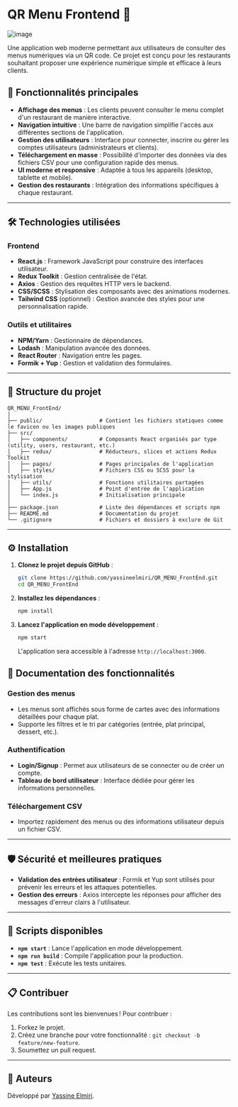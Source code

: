 # QR Menu Frontend 🍴

![image](https://github.com/user-attachments/assets/5d5f20b1-5995-4f59-b2cb-be789a26041b)


Une application web moderne permettant aux utilisateurs de consulter des menus numériques via un QR code. Ce projet est conçu pour les restaurants souhaitant proposer une expérience numérique simple et efficace à leurs clients.

## 🚀 Fonctionnalités principales

- **Affichage des menus** : Les clients peuvent consulter le menu complet d'un restaurant de manière interactive.
- **Navigation intuitive** : Une barre de navigation simplifie l'accès aux différentes sections de l'application.
- **Gestion des utilisateurs** : Interface pour connecter, inscrire ou gérer les comptes utilisateurs (administrateurs et clients).
- **Téléchargement en masse** : Possibilité d'importer des données via des fichiers CSV pour une configuration rapide des menus.
- **UI moderne et responsive** : Adaptée à tous les appareils (desktop, tablette et mobile).
- **Gestion des restaurants** : Intégration des informations spécifiques à chaque restaurant.

---

## 🛠️ Technologies utilisées

### Frontend
- **React.js** : Framework JavaScript pour construire des interfaces utilisateur.
- **Redux Toolkit** : Gestion centralisée de l'état.
- **Axios** : Gestion des requêtes HTTP vers le backend.
- **CSS/SCSS** : Stylisation des composants avec des animations modernes.
- **Tailwind CSS** (optionnel) : Gestion avancée des styles pour une personnalisation rapide.

### Outils et utilitaires
- **NPM/Yarn** : Gestionnaire de dépendances.
- **Lodash** : Manipulation avancée des données.
- **React Router** : Navigation entre les pages.
- **Formik + Yup** : Gestion et validation des formulaires.

---

## 📂 Structure du projet

```
QR_MENU_FrontEnd/
│
├── public/                  # Contient les fichiers statiques comme le favicon ou les images publiques
├── src/
│   ├── components/          # Composants React organisés par type (utility, users, restaurant, etc.)
│   ├── redux/               # Réducteurs, slices et actions Redux Toolkit
│   ├── pages/               # Pages principales de l'application
│   ├── styles/              # Fichiers CSS ou SCSS pour la stylisation
│   ├── utils/               # Fonctions utilitaires partagées
│   ├── App.js               # Point d'entrée de l'application
│   └── index.js             # Initialisation principale
│
├── package.json             # Liste des dépendances et scripts npm
├── README.md                # Documentation du projet
└── .gitignore               # Fichiers et dossiers à exclure de Git
```

---

## ⚙️ Installation

1. **Clonez le projet depuis GitHub** :
   ```bash
   git clone https://github.com/yassineelmiri/QR_MENU_FrontEnd.git
   cd QR_MENU_FrontEnd
   ```

2. **Installez les dépendances** :
   ```bash
   npm install
   ```

3. **Lancez l'application en mode développement** :
   ```bash
   npm start
   ```
   L'application sera accessible à l'adresse `http://localhost:3000`.

## 📖 Documentation des fonctionnalités

### Gestion des menus
- Les menus sont affichés sous forme de cartes avec des informations détaillées pour chaque plat.
- Supporte les filtres et le tri par catégories (entrée, plat principal, dessert, etc.).

### Authentification
- **Login/Signup** : Permet aux utilisateurs de se connecter ou de créer un compte.
- **Tableau de bord utilisateur** : Interface dédiée pour gérer les informations personnelles.

### Téléchargement CSV
- Importez rapidement des menus ou des informations utilisateur depuis un fichier CSV.

---

## 🛡️ Sécurité et meilleures pratiques

- **Validation des entrées utilisateur** : Formik et Yup sont utilisés pour prévenir les erreurs et les attaques potentielles.
- **Gestion des erreurs** : Axios intercepte les réponses pour afficher des messages d'erreur clairs à l'utilisateur.

---

## 📌 Scripts disponibles

- **`npm start`** : Lance l'application en mode développement.
- **`npm run build`** : Compile l'application pour la production.
- **`npm test`** : Exécute les tests unitaires.

---

## 📋 Contribuer

Les contributions sont les bienvenues ! Pour contribuer :

1. Forkez le projet.
2. Créez une branche pour votre fonctionnalité : `git checkout -b feature/new-feature`.
3. Soumettez un pull request.

---

## 📝 Auteurs

Développé par [Yassine Elmiri](https://github.com/yassineelmiri).  
